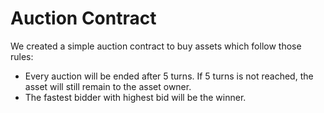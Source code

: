 # Auction Contract

We created a simple auction contract to buy assets which follow those rules:

- Every auction will be ended after 5 turns. If 5 turns is not reached, the asset will still remain to the asset owner.
- The fastest bidder with highest bid will be the winner.
